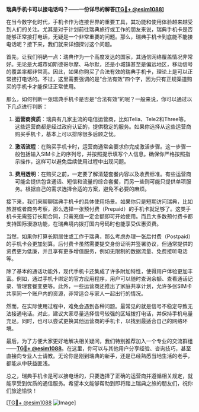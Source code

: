 **瑞典手机卡可以接电话吗？——一份详尽的解答[[TG💪+ @esim1088](https://t.me/s/esim1088)]**

在当今数字化时代，手机卡作为连接世界的重要工具，其功能和使用体验越来越受到人们的关注。尤其是对于计划前往瑞典旅行或工作的朋友来说，瑞典手机卡是否能够正常接打电话，无疑是一个非常重要的问题。那么，瑞典手机卡到底能不能接电话呢？接下来，我们就来详细探讨这个问题。

首先，让我们明确一点：瑞典作为一个高度发达的国家，其通信网络覆盖情况非常好。无论是大城市如斯德哥尔摩、马尔默，还是小城镇甚至是偏远地区，移动信号的覆盖率都非常高。因此，如果你购买了合法有效的瑞典手机卡，理论上是可以正常接打电话的。不过，这里需要强调的是“合法有效”四个字，因为只有正规渠道购买的手机卡才能保证正常使用。

那么，如何判断一张瑞典手机卡是否是“合法有效”的呢？一般来说，你可以通过以下几点进行判断：

1. **运营商资质**：瑞典有几家主流的电信运营商，比如Telia、Tele2和Three等。这些运营商都是经过政府认证的，提供稳定的服务。如果你选择从这些运营商购买手机卡，基本上可以排除很多后顾之忧。
   
2. **激活流程**：在购买手机卡时，运营商通常会要求你完成激活步骤。这一步骤一般包括输入SIM卡上的序列号，并按照提示填写个人信息。确保你严格按照指示操作，这样可以避免后续使用过程中出现问题。

3. **费用透明**：在购买之前，一定要了解清楚套餐内容以及收费标准。有些运营商可能会提供包含通话、短信和流量的综合套餐，而另一些则可能只提供单项服务。根据自己的需求选择合适的方案，避免不必要的麻烦。

接下来，我们来聊聊瑞典手机卡的具体使用场景。如果你只是短期访问瑞典，比如旅游或者商务考察，那么选择一张预付费（Prepaid）的手机卡就足够了。这类手机卡无需签订长期合同，只需充值一定金额即可开始使用。而且大多数预付费卡都支持国际漫游功能，在瑞典境内拨打国内号码时也能享受优惠资费。

当然，如果你打算长期居住或工作于瑞典，那么考虑办理一张后付费（Postpaid）的手机卡会更加划算。后付费卡虽然需要提交身份证明并签署协议，但通常提供的资费更为低廉，并且享有更多增值服务，例如无限制的数据流量、免费接听电话等。

除了基本的通话功能外，现代手机卡还集成了许多附加特性，使得用户体验更加丰富。例如，通过手机卡绑定的官方应用程序，用户可以随时查询余额、查看通话记录、管理套餐变更等。此外，一些运营商还推出了家庭共享计划，允许多张SIM卡共享同一个账户内的资源，非常适合与家人一起出行的情况。

然而，在实际使用过程中，难免会遇到各种问题。最常见的就是信号不稳定导致无法接通电话。对此，建议大家尽量选择信号较强的区域拨打电话，并保持手机电量充足。同时，也可以尝试更换其他运营商的手机卡，以找到最适合自己的网络环境。

最后，为了方便大家更好地解决相关疑问，我们特别推荐加入一个专业的交流群组——**[TG💪+ @esim1088](https://t.me/s/esim1088)**。在这里，你可以与其他用户分享经验、咨询技巧，甚至直接向专业人士请教。无论你是刚到瑞典的新手，还是已经熟悉当地生活的老手，都能从中获益匪浅。

总之，瑞典手机卡是可以接电话的，只要选择了正确的运营商并遵循相关规定，就能享受到优质的通信服务。希望本文能够帮助到即将踏上瑞典之旅的朋友们，祝你们旅途愉快！

[[TG💪+ @esim1088](https://t.me/s/esim1088) ![Image](https://i.postimg.cc/4NQfJmqS/Snipaste-2025-05-13-00-14-12.png)]